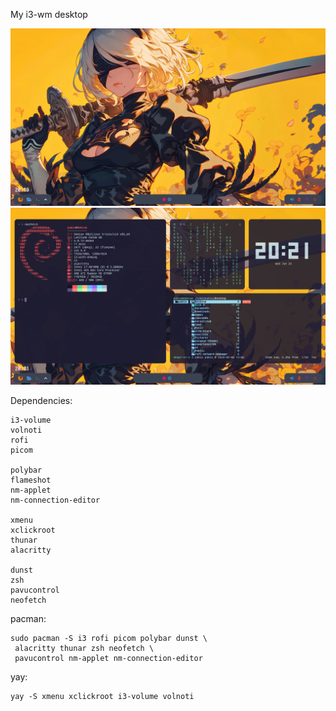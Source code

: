 My i3-wm desktop

![Scren1 screem2](https://github.com/SPEAKER02/widjeto/blob/main/imgs/Scren1.png)
![Scren2 screen2](https://github.com/SPEAKER02/widjeto/blob/main/imgs/Scren2.png)

Dependencies:
```
i3-volume
volnoti
rofi
picom

polybar
flameshot
nm-applet
nm-connection-editor

xmenu
xclickroot
thunar
alacritty

dunst
zsh
pavucontrol
neofetch
```

pacman:
```
sudo pacman -S i3 rofi picom polybar dunst \
 alacritty thunar zsh neofetch \
 pavucontrol nm-applet nm-connection-editor
```
yay:
```
yay -S xmenu xclickroot i3-volume volnoti
```

